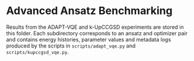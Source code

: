 # Advanced Ansatz Benchmarking

Results from the ADAPT-VQE and k-UpCCGSD experiments are stored in this
folder. Each subdirectory corresponds to an ansatz and optimizer pair and
contains energy histories, parameter values and metadata logs produced by the
scripts in `scripts/adapt_vqe.py` and `scripts/kupccgsd_vqe.py`.